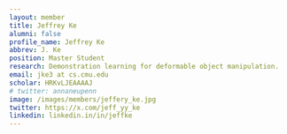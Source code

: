 ```yaml
---
layout: member
title: Jeffrey Ke
alumni: false 
profile_name: Jeffrey Ke
abbrev: J. Ke
position: Master Student
research: Demonstration learning for deformable object manipulation.
email: jke3 at cs.cmu.edu 
scholar: HRKvLJEAAAAJ
# twitter: annaneupenn
image: /images/members/jeffery_ke.jpg
twitter: https://x.com/jeff_yy_ke 
linkedin: linkedin.in/in/jeffke
---
```


